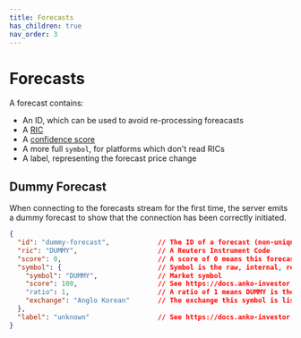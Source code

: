 ```yaml
---
title: Forecasts
has_children: true
nav_order: 3
---
```


# Forecasts

A forecast contains:

* An ID, which can be used to avoid re-processing foreacasts
* A [RIC](https://en.wikipedia.org/wiki/Reuters_Instrument_Code)
* A [confidence score](/minimum-score)
* A more full `symbol`, for platforms which don't read RICs
* A label, representing the forecast price change

## Dummy Forecast

When connecting to the forecasts stream for the first time, the server emits a dummy forecast to show that the connection has been correctly initiated.

```json
{
  "id": "dummy-forecast",            // The ID of a forecast (non-unique for dummy forecatss)
  "ric": "DUMMY",                    // A Reuters Instrument Code
  "score": 0,                        // A score of 0 means this forecast is untrustworthy. The range is 0..1
  "symbol": {                        // Symbol is the raw, internal, representation of a symbol
    "symbol": "DUMMY",               // Market symbol
    "score": 100,                    // See https://docs.anko-investor.com/protobuf
    "ratio": 1,                      // A ratio of 1 means DUMMY is the only symbol derived from some intel
    "exchange": "Anglo Korean"       // The exchange this symbol is listed on
  },
  "label": "unknown"                 // See https://docs.anko-investor.com/protobuf
}
```
